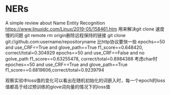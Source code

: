 # NERs
A simple review about Name Entity Recognition
https://www.linuxidc.com/Linux/2019-05/158461.htm 用来解决git clone 速度慢的问题
git remote rm origin删除远程保持的链接
git clone git://github.com:username/repositoryname 比http协议要快一些
epochs==50 and use_CRF==True and glove_path==True f1_score==0.648420, correct/total=0.304929
epochs==50 and use_CRF==False and no golve_path f1_score==0.63255478, correct/total=0.8984388
考虑char时
epoches==50 and use_CRF==True and glove_path==True f1_score==0.6819606,correct/total=0.9239794

观察实验中loss值的变化可以看出在随机初始化的词嵌入时，每一个epoch的loss值都高于经过预训练的glove词向量的情况下的loss值
